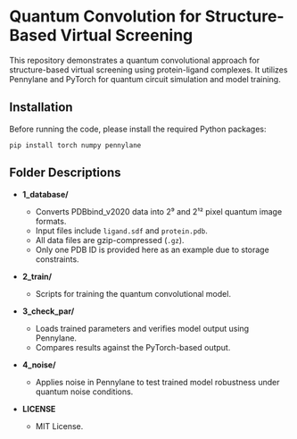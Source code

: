 # Quantum Convolution for Structure-Based Virtual Screening

This repository demonstrates a quantum convolutional approach for structure-based virtual screening using protein-ligand complexes. It utilizes Pennylane and PyTorch for quantum circuit simulation and model training.

## Installation

Before running the code, please install the required Python packages:

`pip install torch numpy pennylane`

## Folder Descriptions

- **1_database/**
  - Converts PDBbind_v2020 data into 2⁹ and 2¹² pixel quantum image formats.
  - Input files include `ligand.sdf` and `protein.pdb`.
  - All data files are gzip-compressed (`.gz`).
  - Only one PDB ID is provided here as an example due to storage constraints.

- **2_train/**
  - Scripts for training the quantum convolutional model.

- **3_check_par/**
  - Loads trained parameters and verifies model output using Pennylane.
  - Compares results against the PyTorch-based output.

- **4_noise/**
  - Applies noise in Pennylane to test trained model robustness under quantum noise conditions.

- **LICENSE**
  - MIT License.
